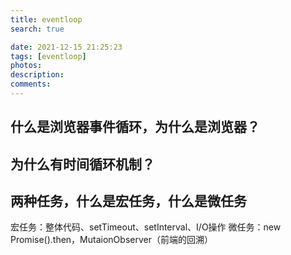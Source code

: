 ```yaml
---
title: eventloop
search: true

date: 2021-12-15 21:25:23
tags: [eventloop]
photos:
description:
comments:
---
```


## 什么是浏览器事件循环，为什么是浏览器？

## 为什么有时间循环机制？

## 两种任务，什么是宏任务，什么是微任务

宏任务：整体代码、setTimeout、setInterval、I/O操作
微任务：new Promise().then，MutaionObserver（前端的回溯）
